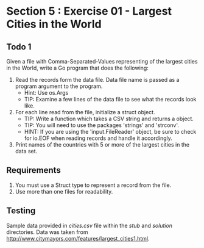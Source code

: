 # Section 5 : Exercise 01 - Largest Cities in the World

## Todo 1

Given a file with Comma-Separated-Values representing of the largest cities in the World, write a Go program that does the following:

1. Read the records form the data file. Data file name is passed as a program argument to the program.
    * Hint: Use os.Args
    * TIP: Examine a few lines of the data file to see what the records look like.
2. For each line read from the file, initialize a struct object.
    * TIP: Write a function which takes a CSV string and returns a object.
    * TIP: You will need to use the packages 'strings' and 'strconv'.
    * HINT: If you are using the 'input.FileReader' object, be sure to check for io.EOF when reading records and handle it accordingly.
3. Print names of the countries with 5 or more of the largest cities in the data set.

## Requirements

1. You must use a Struct type to represent a record from the file.
2. Use more than one files for readability.

## Testing

Sample data provided in *cities.csv* file within the *stub* and *solution* directories. Data was taken from http://www.citymayors.com/features/largest_cities1.html.